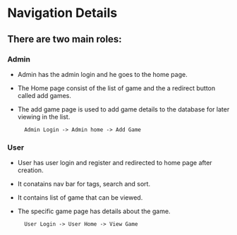# Navigation Details

## There are two main roles:

### Admin


- Admin has the admin login and he goes to the home page.

- The Home page consist of the list of game and the a redirect button called add games.

- The add game page is used to add game details to the database for later viewing in the list. 

        Admin Login -> Admin home -> Add Game 

### User 

- User has user login and register and redirected to home page after creation.

- It conatains nav bar for tags, search and sort.

- It contains list of game that can be viewed.

- The specific game page has details about the game.

        User Login -> User Home -> View Game